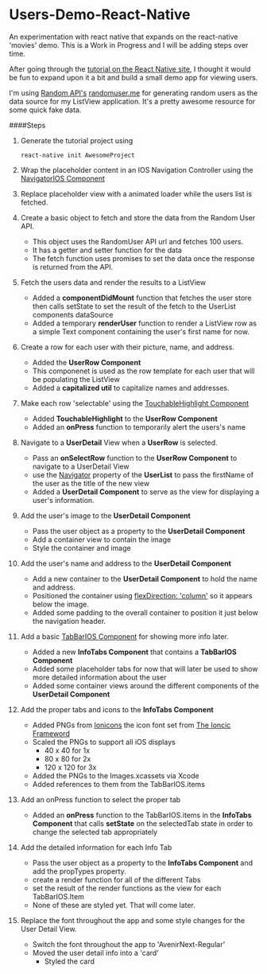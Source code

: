 # Users-Demo-React-Native
An experimentation with react native that expands on the react-native 'movies' demo. This is a Work in Progress and I will be adding steps over time.

After going through the [tutorial on the React Native site](http://facebook.github.io/react-native/docs/tutorial.html#content), I thought it would be fun to expand upon it a bit and build a small demo app for viewing users. 

I'm using [Random API's](https://twitter.com/randomapi) [randomuser.me](https://randomuser.me/) for generating random users as the data source for my ListView application. It's a pretty awesome resource for some quick fake data.

####Steps

1. Generate the tutorial project using 
    ```
    react-native init AwesomeProject
    ```

2. Wrap the placeholder content in an IOS Navigation Controller using the [NavigatorIOS Component](http://facebook.github.io/react-native/docs/navigatorios.html#content)

3. Replace placeholder view with a animated loader while the users list is fetched. 

4. Create a basic object to fetch and store the data from the Random User API.
    - This object uses the RandomUser API url and fetches 100 users.
    - It has a getter and setter function for the data
    - The fetch function uses promises to set the data once the response is returned from the API.

5. Fetch the users data and render the results to a ListView
    - Added a __componentDidMount__ function that fetches the user store then calls setState to set the result of the fetch to the UserList components dataSource
    - Added a temporary __renderUser__ function to render a ListView row as a simple Text component containing the user's first name for now. 

6. Create a row for each user with their picture, name, and address.
    - Added the __UserRow Component__
    - This componenet is used as the row template for each user that will be populating the ListView
    - Added a __capitalized util__ to capitalize names and addresses.

7. Make each row 'selectable' using the [TouchableHighlight Component](https://facebook.github.io/react-native/docs/touchablehighlight.html#content)
    - Added __TouchableHighlight__ to the __UserRow Component__
    - Added an __onPress__ function to temporarily alert the users's name

8. Navigate to a __UserDetail__ View when a __UserRow__ is selected.
    - Pass an __onSelectRow__ function to the __UserRow Component__ to navigate to a UserDetail View
    - use the [Navigator](https://facebook.github.io/react-native/docs/navigator.html#content) property of the __UserList__ to pass the firstName of the user as the title of the new view
    - Added a __UserDetail Component__  to serve as the view for displaying a user's information.

9. Add the user's image to the __UserDetail Component__
    - Pass the user object as a property to the __UserDetail Component__
    - Add a container view to contain the image
    - Style the container and image

10. Add the user's name and address to the __UserDetail Component__
    - Add a new container to the __UserDetail Component__ to hold the name and address.
    - Positioned the container using [flexDirection: 'column'](https://facebook.github.io/react-native/docs/flexbox.html#flexdirection) so it appears below the image.
    - Added some padding to the overall container to position it just below the navigation header.

11. Add a basic [TabBarIOS Component](https://facebook.github.io/react-native/docs/tabbarios.html#content) for showing more info later.
    - Added a new __InfoTabs Component__ that contains a __TabBarIOS Component__
    - Added some placeholder tabs for now that will later be used to show more detailed information about the user
    - Added some container views around the different components of the __UserDetail Component__

12. Add the proper tabs and icons to the __InfoTabs Component__
    - Added PNGs from [Ionicons](http://ionicons.com/) the icon font set from [The Ioncic Frameword](http://ionicframework.com/)
    - Scaled the PNGs to support all iOS displays 
        + 40 x 40 for 1x
        + 80 x 80 for 2x
        + 120 x 120 for 3x
    - Added the PNGs to the Images.xcassets via Xcode 
    - Added references to them from the TabBarIOS.items

13. Add an onPress function to select the proper tab
    - Added an __onPress__ function to the TabBarIOS.items in the __InfoTabs Component__ that calls __setState__ on the selectedTab state in order to change the selected tab appropriately

14. Add the detailed information for each Info Tab
    - Pass the user object as a property to the __InfoTabs Component__ and add the propTypes property.
    - create a render function for all of the different Tabs
    - set the result of the render functions as the view for each TabBarIOS.Item
    - None of these are styled yet. That will come later.

15. Replace the font throughout the app and some style changes for the User Detail View.
    - Switch the font throughout the app to 'AvenirNext-Regular'
    - Moved the user detail info into a 'card'
        + Styled the card
    
